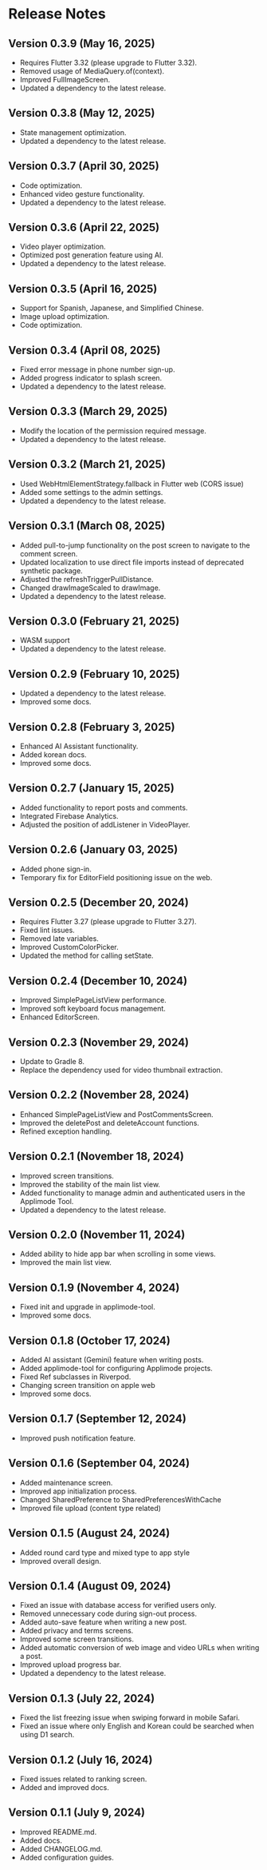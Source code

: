 # Release Notes
<!--
### New Features and Improvements
### Bug Fixes
-->
## Version 0.3.9 (May 16, 2025)
- Requires Flutter 3.32 (please upgrade to Flutter 3.32).
- Removed usage of MediaQuery.of(context).
- Improved FullImageScreen.
- Updated a dependency to the latest release.

## Version 0.3.8 (May 12, 2025)
- State management optimization.
- Updated a dependency to the latest release.

## Version 0.3.7 (April 30, 2025)
- Code optimization.
- Enhanced video gesture functionality.
- Updated a dependency to the latest release.

## Version 0.3.6 (April 22, 2025)
- Video player optimization.
- Optimized post generation feature using AI.
- Updated a dependency to the latest release.

## Version 0.3.5 (April 16, 2025)
- Support for Spanish, Japanese, and Simplified Chinese.
- Image upload optimization.
- Code optimization.

## Version 0.3.4 (April 08, 2025)
- Fixed error message in phone number sign-up.
- Added progress indicator to splash screen.
- Updated a dependency to the latest release.

## Version 0.3.3 (March 29, 2025)
- Modify the location of the permission required message.
- Updated a dependency to the latest release.

## Version 0.3.2 (March 21, 2025)
- Used WebHtmlElementStrategy.fallback in Flutter web (CORS issue)
- Added some settings to the admin settings.
- Updated a dependency to the latest release.

## Version 0.3.1 (March 08, 2025)
- Added pull-to-jump functionality on the post screen to navigate to the comment screen.
- Updated localization to use direct file imports instead of deprecated synthetic package.
- Adjusted the refreshTriggerPullDistance.
- Changed drawImageScaled to drawImage.
- Updated a dependency to the latest release.

## Version 0.3.0 (February 21, 2025)
- WASM support
- Updated a dependency to the latest release.

## Version 0.2.9 (February 10, 2025)
- Updated a dependency to the latest release.
- Improved some docs.

## Version 0.2.8 (February 3, 2025)
- Enhanced AI Assistant functionality.
- Added korean docs.
- Improved some docs.

## Version 0.2.7 (January 15, 2025)
- Added functionality to report posts and comments.
- Integrated Firebase Analytics.
- Adjusted the position of addListener in VideoPlayer.

## Version 0.2.6 (January 03, 2025)
- Added phone sign-in.
- Temporary fix for EditorField positioning issue on the web.

## Version 0.2.5 (December 20, 2024)
- Requires Flutter 3.27 (please upgrade to Flutter 3.27).
- Fixed lint issues.
- Removed late variables.
- Improved CustomColorPicker.
- Updated the method for calling setState.

## Version 0.2.4 (December 10, 2024)
- Improved SimplePageListView performance.
- Improved soft keyboard focus management.
- Enhanced EditorScreen.

## Version 0.2.3 (November 29, 2024)
- Update to Gradle 8.
- Replace the dependency used for video thumbnail extraction.

## Version 0.2.2 (November 28, 2024)
- Enhanced SimplePageListView and PostCommentsScreen.
- Improved the deletePost and deleteAccount functions.
- Refined exception handling.

## Version 0.2.1 (November 18, 2024)
- Improved screen transitions.
- Improved the stability of the main list view.
- Added functionality to manage admin and authenticated users in the Applimode Tool.
- Updated a dependency to the latest release.

## Version 0.2.0 (November 11, 2024)
- Added ability to hide app bar when scrolling in some views.
- Improved the main list view.

## Version 0.1.9 (November 4, 2024)
- Fixed init and upgrade in applimode-tool.
- Improved some docs.

## Version 0.1.8 (October 17, 2024)
- Added AI assistant (Gemini) feature when writing posts.
- Added applimode-tool for configuring Applimode projects.
- Fixed Ref subclasses in Riverpod.
- Changing screen transition on apple web
- Improved some docs.

## Version 0.1.7 (September 12, 2024)
- Improved push notification feature.

## Version 0.1.6 (September 04, 2024)
- Added maintenance screen.
- Improved app initialization process.
- Changed SharedPreference to SharedPreferencesWithCache
- Improved file upload (content type related)

## Version 0.1.5 (August 24, 2024)
- Added round card type and mixed type to app style
- Improved overall design.

## Version 0.1.4 (August 09, 2024)
- Fixed an issue with database access for verified users only.
- Removed unnecessary code during sign-out process.
- Added auto-save feature when writing a new post.
- Added privacy and terms screens.
- Improved some screen transitions.
- Added automatic conversion of web image and video URLs when writing a post.
- Improved upload progress bar.
- Updated a dependency to the latest release.

## Version 0.1.3 (July 22, 2024)
- Fixed the list freezing issue when swiping forward in mobile Safari.
- Fixed an issue where only English and Korean could be searched when using D1 search.

## Version 0.1.2 (July 16, 2024)
- Fixed issues related to ranking screen.
- Added and improved docs.

## Version 0.1.1 (July 9, 2024)
- Improved README.md.
- Added docs.
- Added CHANGELOG.md.
- Added configuration guides.